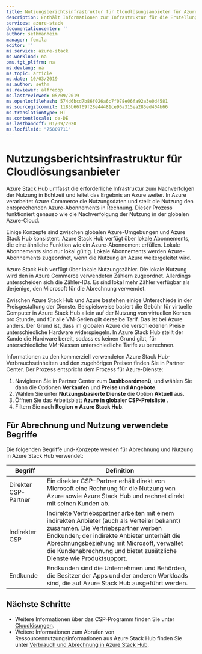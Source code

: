 ```yaml
---
title: Nutzungsberichtsinfrastruktur für Cloudlösungsanbieter für Azure Stack Hub | Microsoft-Dokumentation
description: Enthält Informationen zur Infrastruktur für die Erstellung von Nutzungsberichten, die zum Nachverfolgen der Nutzung für Mandanten eines Cloudlösungsanbieters (CSP) verwendet wird.
services: azure-stack
documentationcenter: ''
author: sethmanheim
manager: femila
editor: ''
ms.service: azure-stack
ms.workload: na
pms.tgt_pltfrm: na
ms.devlang: na
ms.topic: article
ms.date: 10/03/2019
ms.author: sethm
ms.reviewer: alfredop
ms.lastreviewed: 05/09/2019
ms.openlocfilehash: 574d6bcd7b86f026a6c7f078e06fa92a3e0d4581
ms.sourcegitcommit: 1185b66f69f28e44481ce96a315ea285ed404b66
ms.translationtype: HT
ms.contentlocale: de-DE
ms.lasthandoff: 01/09/2020
ms.locfileid: "75809711"
---
```

# <a name="usage-reporting-infrastructure-for-cloud-solution-providers"></a>Nutzungsberichtsinfrastruktur für Cloudlösungsanbieter

Azure Stack Hub umfasst die erforderliche Infrastruktur zum Nachverfolgen der Nutzung in Echtzeit und leitet das Ergebnis an Azure weiter. In Azure verarbeitet Azure Commerce die Nutzungsdaten und stellt die Nutzung den entsprechenden Azure-Abonnements in Rechnung. Dieser Prozess funktioniert genauso wie die Nachverfolgung der Nutzung in der globalen Azure-Cloud.

Einige Konzepte sind zwischen globalen Azure-Umgebungen und Azure Stack Hub konsistent. Azure Stack Hub verfügt über lokale Abonnements, die eine ähnliche Funktion wie ein Azure-Abonnement erfüllen. Lokale Abonnements sind nur lokal gültig. Lokale Abonnements werden Azure-Abonnements zugeordnet, wenn die Nutzung an Azure weitergeleitet wird.

Azure Stack Hub verfügt über lokale Nutzungszähler. Die lokale Nutzung wird den in Azure Commerce verwendeten Zählern zugeordnet. Allerdings unterscheiden sich die Zähler-IDs. Es sind lokal mehr Zähler verfügbar als derjenige, den Microsoft für die Abrechnung verwendet.

Zwischen Azure Stack Hub und Azure bestehen einige Unterschiede in der Preisgestaltung der Dienste. Beispielsweise basiert die Gebühr für virtuelle Computer in Azure Stack Hub allein auf der Nutzung von virtuellen Kernen pro Stunde, und für alle VM-Serien gilt derselbe Tarif. Das ist bei Azure anders. Der Grund ist, dass im globalen Azure die verschiedenen Preise unterschiedliche Hardware widerspiegeln. In Azure Stack Hub stellt der Kunde die Hardware bereit, sodass es keinen Grund gibt, für unterschiedliche VM-Klassen unterschiedliche Tarife zu berechnen.

Informationen zu den kommerziell verwendeten Azure Stack Hub-Verbrauchseinheiten und den zugehörigen Preisen finden Sie in Partner Center. Der Prozess entspricht dem Prozess für Azure-Dienste:

1. Navigieren Sie in Partner Center zum **Dashboardmenü**, und wählen Sie dann die Optionen **Verkaufen** und **Preise und Angebote**.
2. Wählen Sie unter **Nutzungsbasierte Dienste** die Option **Aktuell** aus.
3. Öffnen Sie das Arbeitsblatt **Azure in globaler CSP-Preisliste** .
4. Filtern Sie nach **Region = Azure Stack Hub**.

## <a name="terms-used-for-billing-and-usage"></a>Für Abrechnung und Nutzung verwendete Begriffe

Die folgenden Begriffe und-Konzepte werden für Abrechnung und Nutzung in Azure Stack Hub verwendet:

| Begriff | Definition |
| --- | --- |
| Direkter CSP-Partner | Ein direkter CSP-Partner erhält direkt von Microsoft eine Rechnung für die Nutzung von Azure sowie Azure Stack Hub und rechnet direkt mit seinen Kunden ab. |
| Indirekter CSP | Indirekte Vertriebspartner arbeiten mit einem indirekten Anbieter (auch als Verteiler bekannt) zusammen. Die Vertriebspartner werben Endkunden; der indirekte Anbieter unterhält die Abrechnungsbeziehung mit Microsoft, verwaltet die Kundenabrechnung und bietet zusätzliche Dienste wie Produktsupport. |
| Endkunde | Endkunden sind die Unternehmen und Behörden, die Besitzer der Apps und der anderen Workloads sind, die auf Azure Stack Hub ausgeführt werden. |

## <a name="next-steps"></a>Nächste Schritte

- Weitere Informationen über das CSP-Programm finden Sie unter [Cloudlösungen](https://partner.microsoft.com/solutions/microsoft-cloud-solutions).
- Weitere Informationen zum Abrufen von Ressourcennutzungsinformationen aus Azure Stack Hub finden Sie unter [Verbrauch und Abrechnung in Azure Stack Hub](azure-stack-billing-and-chargeback.md).
